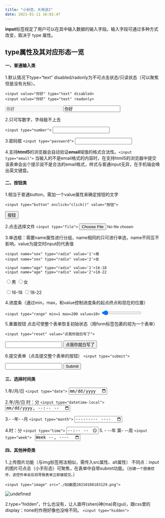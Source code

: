 ```yaml
---
title: "小标签，大用途2"
date: 2021-01-11 16:01:47
---
```


**input**标签规定了用户可以在其中输入数据的输入字段。输入字段可通过多种方式改变，取决于 type 属性。


## type属性及其对应形态一览

#### 一、普通输入类

1.默认情况下type=“text” disabled/radonly为不可点击状态/只读状态（可以聚焦但是没有光标）。

```
<input value="你好" type="text" disabled>
<input value="你好" type="text" readonly>
```
<input value="你好" type="text" disabled>
<input value="你好" type="text" readonly>

2.只可写数字，字母敲不上去

``
<input type="number">
``
<input type="number">

3.密码框
`<input type="password">`
<input type="password">

4.支持**html5**的浏览器会自动验证**email**域值的格式合法性。`<input type="email">`
当输入的不是email格式的内容时，在支持html5的浏览器中提交该表单会出个提示说不是合法的email格式，样式与普通input无异，在手机端会唤出英文键盘。

#### 二、按钮类
1.相当于普通button，需加一个value属性来确定按钮的文字

`<input type="button" onclick="click()" value="按钮">`

<input type="button" onclick="click()" value="按钮">

2.点击选择文件
`<input type="file">`
<input type="file">

3.单选框：需要name属性进行分组，name相同的只可进行单选，name不同互不影响，value为提交时input的代表值

```
<input name="sex" type="radio" value='1'>男
<input name="sex" type="radio" value='2'>女

<input name="age" type="radio" value='1'>16-18
<input name="age" type="radio" value='2'>18-22
```

<input name="sex" type="radio" value='1'>男 <input name="sex" type="radio" value='2'>女

<input name="age" type="radio" value='1'>16-18 <input name="age" type="radio" value='2'>18-22

4.进度条（通过min，max，和value控制进度条的起点终点和现在的位置）

`<input type="range" min=1 max=200 value=10>`
<input type="range" min=1 max=200 value=10>

5.重置按钮 点击可使整个表单恢复初始状态（用form标签包裹的视为一个表单）

`<input type="reset" value="点我你就白写了">`
<form><input > <input type="reset" value="点我你就白写了"></form>

6.提交表单（点击提交整个表单的按钮）
`<input type="submit">`
<form><input > <input type="submit"></form>

#### 三、选择时间类
1.年/月/日
`<input type="date">`
<input type="date">

2.年/月/日 时：分
`<input type="datetime-local">`
<input type="datetime-local">

3.- -年- -月
`<input type="month">`
<input type="month">

4.时：分
`<input type="time">`
<input type="time">
5. - --年 第- --周
`<input type="week"> `
<input type="week"> 

#### 四、其他神奇类
1.上传图片功能（与img标签用法相似，需传入src属性、alt属性）
不同点：input的图片可点击（小手形态）可聚焦，在表单中自带submit功能。（`创建一个图像控件，该控件单击后将导致表单立即被提交。`）

```
<input type="image" src="./QQ截图20210108183129.png">
```
![undefined](http://openluat-luatcommunity.oss-cn-hangzhou.aliyuncs.com/images/20210111155948226_20210109171747979_image.png "undefined")

2.type=“hidden”，什么也没有，让人直呼(shen)神(ma)奇(gui)，跟css里的display：none的作用好像也没啥不同。
`<input type="hidden">`
<input type="hidden">